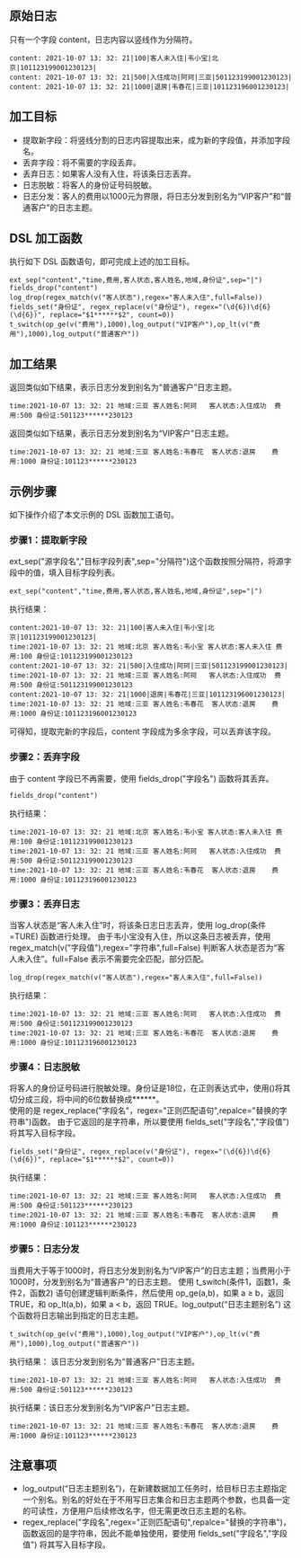 
## 原始日志

只有一个字段 content，日志内容以竖线作为分隔符。
``` 
content: 2021-10-07 13: 32: 21|100|客人未入住|韦小宝|北京|101123199001230123| 
content: 2021-10-07 13: 32: 21|500|入住成功|阿珂|三亚|501123199001230123|
content: 2021-10-07 13: 32: 21|1000|退房|韦春花|三亚|101123196001230123|
```
    
## 加工目标

- 提取新字段：将竖线分割的日志内容提取出来，成为新的字段值，并添加字段名。
- 丢弃字段：将不需要的字段丢弃。
- 丢弃日志：如果客人没有入住，将该条日志丢弃。
- 日志脱敏：将客人的身份证号码脱敏。
- 日志分发：客人的费用以1000元为界限，将日志分发到别名为“VIP客户”和“普通客户”的日志主题。

## DSL 加工函数

执行如下 DSL 函数语句，即可完成上述的加工目标。
```
ext_sep("content","time,费用,客人状态,客人姓名,地域,身份证",sep="|")
fields_drop("content")
log_drop(regex_match(v("客人状态"),regex="客人未入住",full=False))
fields_set("身份证", regex_replace(v("身份证"), regex="(\d{6})\d{6}(\d{6})", replace="$1******$2", count=0))
t_switch(op_ge(v("费用"),1000),log_output("VIP客户"),op_lt(v("费用"),1000),log_output("普通客户"))

```

## 加工结果

返回类似如下结果，表示日志分发到别名为“普通客户”日志主题。
```
time:2021-10-07 13: 32: 21 地域:三亚 客人姓名:阿珂   客人状态:入住成功  费用:500 身份证:501123******230123
```
返回类似如下结果，表示日志分发到别名为“VIP客户”日志主题。 
```
time:2021-10-07 13: 32: 21 地域:三亚 客人姓名:韦春花  客人状态:退房    费用:1000 身份证:101123******230123  
```

## 示例步骤

如下操作介绍了本文示例的 DSL 函数加工语句。

### 步骤1：提取新字段

ext_sep("源字段名","目标字段列表",sep="分隔符")这个函数按照分隔符，将源字段中的值，填入目标字段列表。
```code
ext_sep("content","time,费用,客人状态,客人姓名,地域,身份证",sep="|")
```
执行结果：
```   
content:2021-10-07 13: 32: 21|100|客人未入住|韦小宝|北京|101123199001230123|  
time:2021-10-07 13: 32: 21 地域:北京 客人姓名:韦小宝 客人状态:客人未入住 费用:100 身份证:101123199001230123
content:2021-10-07 13: 32: 21|500|入住成功|阿珂|三亚|501123199001230123|   
time:2021-10-07 13: 32: 21 地域:三亚 客人姓名:阿珂   客人状态:入住成功  费用:500 身份证:501123199001230123
content:2021-10-07 13: 32: 21|1000|退房|韦春花|三亚|101123196001230123|  
time:2021-10-07 13: 32: 21 地域:三亚 客人姓名:韦春花  客人状态:退房    费用:1000 身份证:101123196001230123  
```
可得知，提取完新的字段后，content 字段成为多余字段，可以丢弃该字段。

### 步骤2：丢弃字段

由于 content 字段已不再需要，使用 fields_drop("字段名") 函数将其丢弃。
```
fields_drop("content")
```
执行结果： 
```   
time:2021-10-07 13: 32: 21 地域:北京 客人姓名:韦小宝 客人状态:客人未入住 费用:100 身份证:101123199001230123
time:2021-10-07 13: 32: 21 地域:三亚 客人姓名:阿珂   客人状态:入住成功  费用:500 身份证:501123199001230123
time:2021-10-07 13: 32: 21 地域:三亚 客人姓名:韦春花  客人状态:退房    费用:1000 身份证:101123196001230123  
```

### 步骤3：丢弃日志

当客人状态是“客人未入住”时，将该条日志日志丢弃，使用 log_drop(条件=TURE) 函数进行处理。
由于韦小宝没有入住，所以这条日志被丢弃，使用 regex_match(v("字段值"),regex="字符串",full=False) 判断客人状态是否为“客人未入住”。full=False 表示不需要完全匹配，部分匹配。
```
log_drop(regex_match(v("客人状态"),regex="客人未入住",full=False))
```
执行结果： 
```
time:2021-10-07 13: 32: 21 地域:三亚 客人姓名:阿珂   客人状态:入住成功  费用:500 身份证:501123199001230123
time:2021-10-07 13: 32: 21 地域:三亚 客人姓名:韦春花  客人状态:退房    费用:1000 身份证:101123196001230123  
```

### 步骤4：日志脱敏

将客人的身份证号码进行脱敏处理。身份证是18位，在正则表达式中，使用()将其切分成三段，将中间的6位数替换成\*\*\*\*\*\*。  
使用的是 regex_replace("字段名"，regex="正则匹配语句",repalce="替换的字符串")函数。 由于它返回的是字符串，所以要使用 fields_set("字段名","字段值") 将其写入目标字段。
```
fields_set("身份证", regex_replace(v("身份证"), regex="(\d{6})\d{6}(\d{6})", replace="$1******$2", count=0))
```
执行结果： 
```
time:2021-10-07 13: 32: 21 地域:三亚 客人姓名:阿珂   客人状态:入住成功  费用:500 身份证:501123******230123
time:2021-10-07 13: 32: 21 地域:三亚 客人姓名:韦春花  客人状态:退房    费用:1000 身份证:101123******230123  
```

### 步骤5：日志分发

当费用大于等于1000时，将日志分发到别名为“VIP客户”的日志主题；当费用小于1000时，分发到别名为“普通客户”的日志主题。
使用 t_switch(条件1，函数1，条件2，函数2) 语句创建逻辑判断条件，然后使用 op_ge(a,b)，如果 a ≥ b，返回 TRUE，和 op_lt(a,b)，如果 a < b，返回 TRUE。log_output(“日志主题别名”) 这个函数将日志输出到指定的日志主题。
```
t_switch(op_ge(v("费用"),1000),log_output("VIP客户"),op_lt(v("费用"),1000),log_output("普通客户"))
```
执行结果： 该日志分发到别名为“普通客户”日志主题。
```
time:2021-10-07 13: 32: 21 地域:三亚 客人姓名:阿珂   客人状态:入住成功  费用:500 身份证:501123******230123
```
执行结果：该日志分发到别名为“VIP客户”日志主题。 
```
time:2021-10-07 13: 32: 21 地域:三亚 客人姓名:韦春花  客人状态:退房    费用:1000 身份证:101123******230123  
```


## 注意事项

- log_output(“日志主题别名”)，在新建数据加工任务时，给目标日志主题指定一个别名。别名的好处在于不用写日志集合和日志主题两个参数，也具备一定的可读性，方便用户后续修改名字，但无需更改日志主题的名称。
- regex_replace("字段名",regex="正则匹配语句",repalce="替换的字符串")，函数返回的是字符串，因此不能单独使用，要使用 fields_set("字段名","字段值") 将其写入目标字段。

